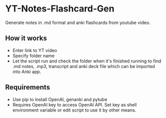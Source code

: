# YT-Notes-Flashcard-Gen
Generate notes in .md format and anki flashcards from youtube video.

## How it works
* Enter link to YT video
* Specify folder name
* Let the script run and check the folder when it's finished running to find .md notes, .mp3, transcript and anki deck file which can be imported into Anki app.
  
## Requirements
* Use pip to install OpenAI, genanki and pytube
* Requires OpenAI key to access OpenAI API. Set key as shell environment variable or edit script to use it by other means.
